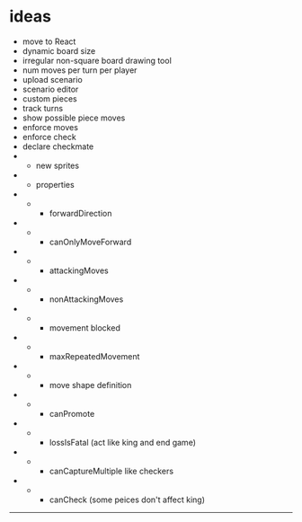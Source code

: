 # ideas
* move to React
* dynamic board size
* irregular non-square board drawing tool
* num moves per turn per player
* upload scenario
* scenario editor
* custom pieces 
* track turns
* show possible piece moves
* enforce moves
* enforce check
* declare checkmate
* * new sprites
* * properties
* * * forwardDirection
* * * canOnlyMoveForward
* * * attackingMoves
* * * nonAttackingMoves
* * * movement blocked
* * * maxRepeatedMovement
* * * move shape definition
* * * canPromote
* * * lossIsFatal (act like king and end game)
* * * canCaptureMultiple like checkers
* * * canCheck (some peices don't affect king)
* * * 
